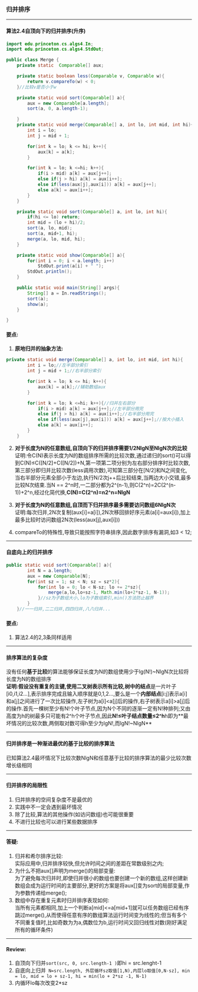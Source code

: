 ### 归并排序

---

#### 算法2.4自顶向下的归并排序(升序)

```Java
import edu.princeton.cs.algs4.In;
import edu.princeton.cs.algs4.StdOut;

public class Merge {
    private static  Comparable[] aux;

    private static boolean less(Comparable v, Comparable w){
        return v.compareTo(w) < 0;
    }//比较v是否小于w

    private static void sort(Comparable[] a){
        aux = new Comparable[a.length];
        sort(a, 0, a.length-1);

    }
    private static void merge(Comparable[] a, int lo, int mid, int hi){
        int i = lo;
        int j = mid + 1;

        for(int k = lo; k <= hi; k++){
            aux[k] = a[k];
        }

        for(int k = lo; k <=hi; k++){
            if(i > mid) a[k] = aux[j++];
            else if(j > hi) a[k] = aux[i++];
            else if(less(aux[j],aux[i])) a[k] = aux[j++];
            else a[k] = aux[i++];
        }
    }

    private static void sort(Comparable[] a, int lo, int hi){
        if(hi <= lo) return;
        int mid = (lo + hi)/2;
        sort(a, lo, mid);
        sort(a, mid+1, hi);
        merge(a, lo, mid, hi);
    }

    private static void show(Comparable[] a){
        for(int i = 0; i < a.length; i++)
            StdOut.print(a[i] + " ");
        StdOut.println();
    }

    public static void main(String[] args){
        String[] a = In.readStrings();
        sort(a);
        show(a);
    }

}
```

#### 要点:
1. **原地归并的抽象方法:**

```Java
private static void merge(Comparable[] a, int lo, int mid, int hi){
        int i = lo;//左半部分索引
        int j = mid + 1;//右半部分索引

        for(int k = lo; k <= hi; k++){
            aux[k] = a[k];//辅助数组aux
        }

        for(int k = lo; k <=hi; k++){//归并左右部分
            if(i > mid) a[k] = aux[j++];//左半部分用完
            else if(j > hi) a[k] = aux[i++];//右半部分用完
            else if(less(aux[j],aux[i])) a[k] = aux[j++];//按大小插入
            else a[k] = aux[i++];
        }
    }
```

2. **对于长度为N的任意数组,自顶向下的归并排序需要1/2NlgN至NlgN次的比较**</br>证明:令C(N)表示长度为N的数组排序所需的比较次数,通过递归的sort()可以得到C(N)≤C([N/2]+C([N/2])+N,第一项第二项分别为左右部分排序时比较次数,第三部分即归并比较次数(less调用次数),可知第三部分在[N/2]和N之间变化,当右半部分元素全部小于左边,执行N/2次j++后比较结束,当两边大小交错,最多比较N次结束.当N == 2^n时,一二部分都为2^(n-1),则C(2^n)=2C(2^(n-1))+2^n,经过化简代换,**C(N)=C(2^n)=n2^n=NlgN**

3. **对于长度为N的任意数组,自顶而下归并排序最多需要访问数组6NlgN次**</br>证明:每次归并,2N次复制(aux[i]=a[i]),2N次移回排好序元素(a[i]=aux[i]),加上最多比较时访问数组2N次(less(aux[j],aux[i]))

4. compareTo的特殊性,导致只能按照字符串排序,因此数字排序有漏洞,如3 < 12;
---

#### 自底向上的归并排序
```Java
public static void sort(Comparable[] a){
        int N = a.length;
        aux = new Comparable[N];
        for(int sz = 1; sz < N; sz = sz*2){
            for(int lo = 0; lo < N-sz; lo += 2*sz){
                merge(a,lo,lo+sz-1, Math.min(lo+2*sz-1, N-1));
            }//sz为子数组大小,lo为子数组索引,min()方法防止越界
        }
    }//一一归并,二二归并,四四归并,八八归并...
```

#### 要点:
1. 算法2.4的2,3条同样适用

---

#### 排序算法的复杂度

没有任何**基于比较**的算法能够保证长度为N的数组使用少于lg(N!)~NlgN次比较将长度为N的数组排序</br>
**证明:**假设没有重复的主键,使用二叉树表示所有比较,树中的**结点**是一片叶子[i0,i1,i2...],表示排序完成且输入顺序就是0,1,2...,要么是一个**内部结点**[i:j]表示a[i]和a[j]之间进行了一次比较操作,左子树为a[i]<a[j]后的操作,右子树表示a[i]>a[j]后的操作.首先一棵树至少有N!个叶子节点,因为N个不同的逐渐一定有N!种排列;又由高度为h的树最多只可能有2^h个叶子节点,因此**N!≤叶子结点数量≤2^h**h即为**最坏情况的比较次数,两侧取对数可得h至少为lgN!,而lgN!~NlgN**

---

#### 归并排序是一种渐进最优的基于比较的排序算法

已知算法2.4最坏情况下比较次数NlgN和任意基于比较的排序算法的最少比较次数增长级相同

---

#### 归并排序的局限性

1. 归并排序的空间复杂度不是最优的
2. 实践中不一定会遇到最坏情况
3. 除了比较,算法的其他操作(如访问数组)也可能很重要
4. 不进行比较也可以进行某些数据排序

---

#### 答疑:
1. 归并和希尔排序比较:</br>
实际应用中,归并排序较快,但允许时间之间的差距在常数级别之内;
2. 为什么不把aux[]声明为merge()的局部变量:</br>
为了避免每次归并时,即使归并很小的数组也要创建一个新的数组,这样创建新数组会成为运行时间的主要部分,更好的方案是将aux[]变为sort的局部变量,作为参数传递给merge();
3. 数组中存在重复元素时归并排序表现如何:</br>
当所有元素都相同,加上一个判断a[mid]<=a[mid+1]就可以任务数组已经有序跳过merge(),从而使得任意有序的数组算法运行时间变为线性的;但当有多个不同重复值时,比如奇数为为a,偶数位为b,运行时间又回归线性对数(刚好满足所有的循环条件)

---

#### Review:
1. 自顶向下归并`sort(src, 0, src.length-1 )`即hi = src.lenght-1
2. 自底向上归并` N=src.length, 外层循环sz取值[1,N),内层lo取值[0,N-sz], min = lo, mid = lo + sz-1, hi = min(lo + 2*sz -1, N-1)`
3. 内循环lo每次改变2*sz

